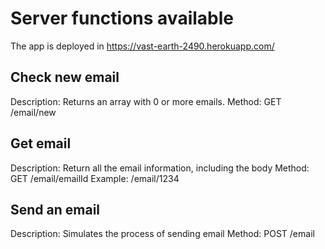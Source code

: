 # Server functions available

The app is deployed in https://vast-earth-2490.herokuapp.com/

## Check new email
Description: Returns an array with 0 or more emails.
Method: GET /email/new

## Get email
Description: Return all the email information, including the body
Method: GET /email/emailId
Example: /email/1234

## Send an email
Description: Simulates the process of sending email
Method: POST /email
